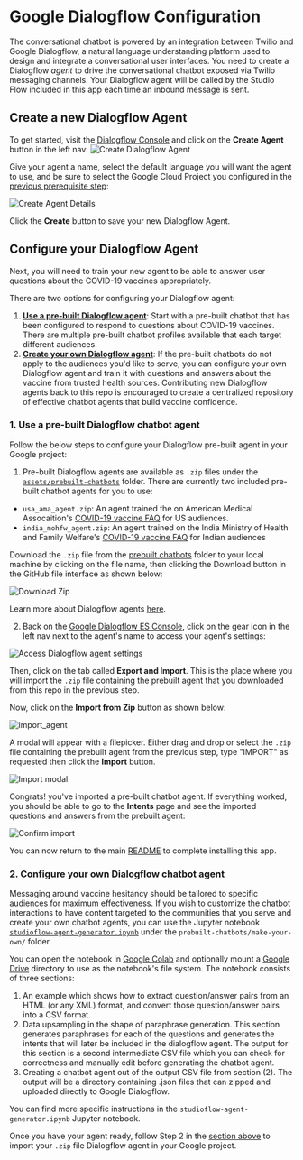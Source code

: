 # Google Dialogflow Configuration

The conversational chatbot is powered by an integration between Twilio and Google Dialogflow, a natural language understanding platform used to design and integrate a conversational user interfaces. You need to create a Dialogflow _agent_ to drive the conversational chatbot exposed via Twilio messaging channels. Your Dialogflow agent will be called by the Studio Flow included in this app each time an inbound message is sent.

## Create a new Dialogflow Agent
To get started, visit the [Dialogflow Console](https://dialogflow.cloud.google.com/#/getStarted) and click on the **Create Agent** button in the left nav:
![Create Dialogflow Agent](https://user-images.githubusercontent.com/4605360/121387444-88118f80-c8ff-11eb-8c6f-565550c738fb.png)

Give your agent a name, select the default language you will want the agent to use, and be sure to select the Google Cloud Project you configured in the [previous prerequisite step](prerequisites/google-cloud-platform-config.md):

![Create Agent Details](https://user-images.githubusercontent.com/4605360/121388593-74b2f400-c900-11eb-9a1d-4b9f996fd64d.png)

Click the **Create** button to save your new Dialogflow Agent.

## Configure your Dialogflow Agent
Next, you will need to train your new agent to be able to answer user questions about the COVID-19 vaccines appropriately.

There are two options for configuring your Dialogflow agent:
1. [**Use a pre-built Dialogflow agent**](#1-use-a-pre-built-dialogflow-chatbot-agent): Start with a pre-built chatbot that has been configured to respond to questions about COVID-19 vaccines. There are multiple pre-built chatbot profiles available that each target different audiences.
2. [**Create your own Dialogflow agent**](#2-configure-your-own-dialogflow-chatbot-agent): If the pre-built chatbots do not apply to the audiences you'd like to serve, you can configure your own Dialogflow agent and train it with questions and answers about the vaccine from trusted health sources. Contributing new Dialogflow agents back to this repo is encouraged to create a centralized repository of effective chatbot agents that build vaccine confidence.

### 1. Use a pre-built Dialogflow chatbot agent

Follow the below steps to configure your Dialogflow pre-built agent in your Google project:

1. Pre-built Dialogflow agents are available as `.zip` files under the [`assets/prebuilt-chatbots`](assets/prebuilt-chatbots) folder. There are currently two included pre-built chatbot agents for you to use:
- `usa_ama_agent.zip`: An agent trained the on American Medical Assocaition's [COVID-19 vaccine FAQ](https://www.ama-assn.org/delivering-care/public-health/covid-19-vaccines-patients-frequently-asked-questions) for US audiences. 
- `india_mohfw_agent.zip`: An agent trained on the India Ministry of Health and Family Welfare's [COVID-19 vaccine FAQ](https://www.mohfw.gov.in/covid_vaccination/vaccination/faqs.html) for Indian audiences

Download the `.zip` file from the [prebuilt chatbots]((assets/prebuilt-chatbots)) folder to your local machine by clicking on the file name, then clicking the Download button in the GitHub file interface as shown below:

![Download Zip](https://user-images.githubusercontent.com/4605360/121403008-56a0c000-c90f-11eb-8b50-31c39d35d603.png)

Learn more about Dialogflow agents [here](https://cloud.google.com/dialogflow/es/docs/agents-overview#:~:text=A%20Dialogflow%20agent%20is%20a,apps%20and%20services%20can%20understand).

2. Back on the [Google Dialogflow ES Console](https://dialogflow.cloud.google.com/), click on the gear icon in the left nav next to the agent's name to access your agent's settings:

![Access Dialogflow agent settings](https://user-images.githubusercontent.com/4605360/121403415-b9925700-c90f-11eb-9d55-2a328db0f299.png)

Then, click on the tab called **Export and Import**. This is the place where you will import the `.zip` file containing the prebuilt agent that you downloaded from this repo in the previous step.

Now, click on the **Import from Zip** button as shown below:

![import_agent](https://user-images.githubusercontent.com/4605360/121403937-49d09c00-c910-11eb-84f5-203f874918e6.png)

A modal will appear with a filepicker. Either drag and drop or select the `.zip` file containing the prebuilt agent from the previous step, type "IMPORT" as requested then click the **Import** button.

![Import modal](https://user-images.githubusercontent.com/4605360/121404216-974d0900-c910-11eb-8643-714df27911b8.png)

Congrats! you've imported a pre-built chatbot agent. If everything worked, you should be able to go to the **Intents** page and see the imported questions and answers from the prebuilt agent:

![Confirm import](https://user-images.githubusercontent.com/4605360/121404481-db400e00-c910-11eb-9b4b-148f3d105838.png)

You can now return to the main [README](README.md) to complete installing this app.

### 2. Configure your own Dialogflow chatbot agent

Messaging around vaccine hesitancy should be tailored to specific audiences for maximum effectiveness. If you wish to customize the chatbot interactions to have content targeted to the communities that you serve and create your own chatbot agents, you can use the Jupyter notebook [`studioflow-agent-generator.ipynb`](assets/make-your-own/studioflow-agent-generator.ipynb) under the `prebuilt-chatbots/make-your-own/` folder. 

You can open the notebook in [Google Colab](https://colab.research.google.com) and optionally mount a [Google Drive](https://drive.google.com/) directory to use as the notebook's file system. The notebook consists of three sections:
 
1. An example which shows how to extract question/answer pairs from an HTML (or any XML) format, and convert those question/answer pairs into a CSV format.
2. Data upsampling in the shape of paraphrase generation. This section generates paraphrases for each of the questions and generates the intents that will later be included in the dialogflow agent. The output for this section is a second intermediate CSV file which you can check for correctness and manually edit before generating the chatbot agent.
3. Creating a chatbot agent out of the output CSV file from section (2). The output will be a directory containing .json files that can zipped and uploaded directly to Google Dialogflow.

You can find more specific instructions in the `studioflow-agent-generator.ipynb` Jupyter notebook. 

Once you have your agent ready, follow Step 2 in the [section above](#1-use-a-pre-built-dialogflow-chatbot-agent) to import your `.zip` file Dialogflow agent in your Google project.
